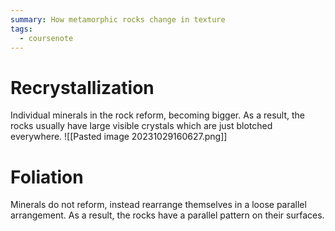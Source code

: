 ```yaml
---
summary: How metamorphic rocks change in texture
tags:
  - coursenote
---
```

# Recrystallization
Individual minerals in the rock reform, becoming bigger. As a result, the rocks usually have large visible crystals which are just blotched everywhere.
![[Pasted image 20231029160627.png]]
# Foliation
Minerals do not reform, instead rearrange themselves in a loose parallel arrangement. As a result, the rocks have a parallel pattern on their surfaces.